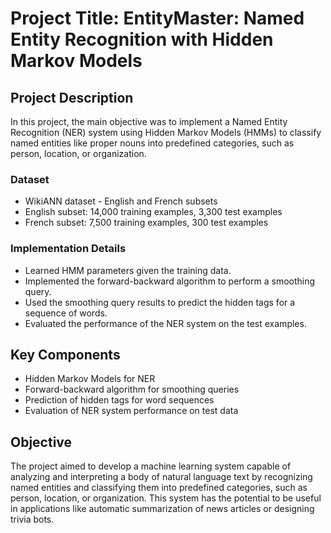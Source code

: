 # Project Title: EntityMaster: Named Entity Recognition with Hidden Markov Models

## Project Description
In this project, the main objective was to implement a Named Entity Recognition (NER) system using Hidden Markov Models (HMMs) to classify named entities like proper nouns into predefined categories, such as person, location, or organization.

### Dataset
- WikiANN dataset - English and French subsets
- English subset: 14,000 training examples, 3,300 test examples
- French subset: 7,500 training examples, 300 test examples

### Implementation Details
- Learned HMM parameters given the training data.
- Implemented the forward-backward algorithm to perform a smoothing query.
- Used the smoothing query results to predict the hidden tags for a sequence of words.
- Evaluated the performance of the NER system on the test examples.

## Key Components
- Hidden Markov Models for NER
- Forward-backward algorithm for smoothing queries
- Prediction of hidden tags for word sequences
- Evaluation of NER system performance on test data

## Objective
The project aimed to develop a machine learning system capable of analyzing and interpreting a body of natural language text by recognizing named entities and classifying them into predefined categories, such as person, location, or organization. This system has the potential to be useful in applications like automatic summarization of news articles or designing trivia bots.
